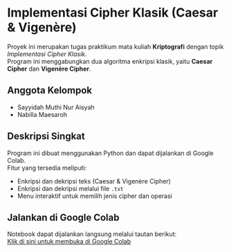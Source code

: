 # Implementasi Cipher Klasik (Caesar & Vigenère)

Proyek ini merupakan tugas praktikum mata kuliah **Kriptografi** dengan topik *Implementasi Cipher Klasik*.  
Program ini menggabungkan dua algoritma enkripsi klasik, yaitu **Caesar Cipher** dan **Vigenère Cipher**.

## Anggota Kelompok
- Sayyidah Muthi Nur Aisyah  
- Nabilla Maesaroh  

## Deskripsi Singkat
Program ini dibuat menggunakan Python dan dapat dijalankan di Google Colab.  
Fitur yang tersedia meliputi:
- Enkripsi dan dekripsi teks (Caesar & Vigenère Cipher)
- Enkripsi dan dekripsi melalui file `.txt`
- Menu interaktif untuk memilih jenis cipher dan operasi

## Jalankan di Google Colab
Notebook dapat dijalankan langsung melalui tautan berikut:  
[Klik di sini untuk membuka di Google Colab](https://colab.research.google.com/drive/135JUBEDr6e5kINSJ69AyOF252WSJXjlt?usp=sharing)
